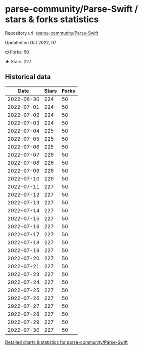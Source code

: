 # parse-community/Parse-Swift / stars & forks statistics

Repository url: [/parse-community/Parse-Swift](https://github.com/parse-community/Parse-Swift)

Updated on Oct 2022, 07

☋ Forks: 50

★ Stars: 227

## Historical data
| Date | Stars | Forks |
|------|-------|-------|
| 2022-06-30 | 224 | 50 | 
| 2022-07-01 | 224 | 50 | 
| 2022-07-02 | 224 | 50 | 
| 2022-07-03 | 224 | 50 | 
| 2022-07-04 | 225 | 50 | 
| 2022-07-05 | 225 | 50 | 
| 2022-07-06 | 225 | 50 | 
| 2022-07-07 | 226 | 50 | 
| 2022-07-08 | 226 | 50 | 
| 2022-07-09 | 226 | 50 | 
| 2022-07-10 | 226 | 50 | 
| 2022-07-11 | 227 | 50 | 
| 2022-07-12 | 227 | 50 | 
| 2022-07-13 | 227 | 50 | 
| 2022-07-14 | 227 | 50 | 
| 2022-07-15 | 227 | 50 | 
| 2022-07-16 | 227 | 50 | 
| 2022-07-17 | 227 | 50 | 
| 2022-07-18 | 227 | 50 | 
| 2022-07-19 | 227 | 50 | 
| 2022-07-20 | 227 | 50 | 
| 2022-07-21 | 227 | 50 | 
| 2022-07-23 | 227 | 50 | 
| 2022-07-24 | 227 | 50 | 
| 2022-07-25 | 227 | 50 | 
| 2022-07-26 | 227 | 50 | 
| 2022-07-27 | 227 | 50 | 
| 2022-07-28 | 227 | 50 | 
| 2022-07-29 | 227 | 50 | 
| 2022-07-30 | 227 | 50 | 


[Detailed charts & statistics for parse-community/Parse-Swift](https://reviewgithub.com/rep/parse-community/Parse-Swift)
